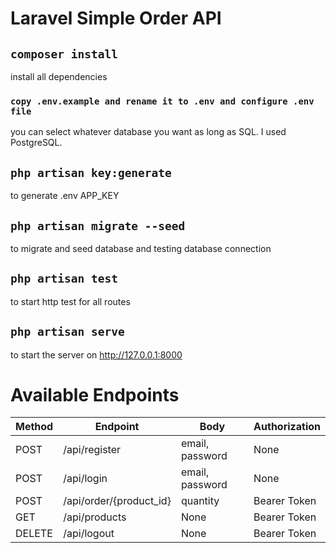 # Laravel Simple Order API

## `composer install`

install all dependencies

### `copy .env.example and rename it to .env and configure .env file`

you can select whatever database you want as long as SQL. I used PostgreSQL.

## `php artisan key:generate`

to generate .env APP_KEY

## `php artisan migrate --seed`

to migrate and seed database and testing database connection

## `php artisan test`

to start http test for all routes

## `php artisan serve`

to start the server on http://127.0.0.1:8000

# Available Endpoints

| Method | Endpoint                | Body            | Authorization |
| ------ | ----------------------- | --------------- | ------------- |
| POST   | /api/register           | email, password | None          |
| POST   | /api/login              | email, password | None          |
| POST   | /api/order/{product_id} | quantity        | Bearer Token  |
| GET    | /api/products           | None            | Bearer Token  |
| DELETE | /api/logout             | None            | Bearer Token  |
